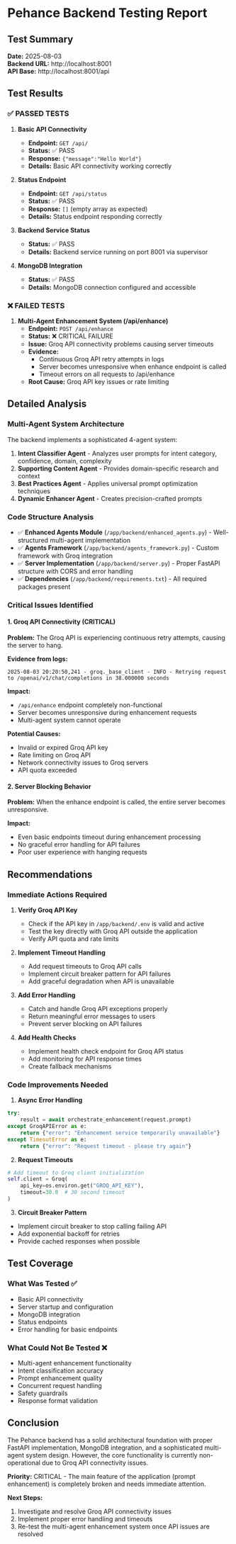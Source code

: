 # Pehance Backend Testing Report

## Test Summary
**Date:** 2025-08-03  
**Backend URL:** http://localhost:8001  
**API Base:** http://localhost:8001/api  

## Test Results

### ✅ PASSED TESTS

1. **Basic API Connectivity**
   - **Endpoint:** `GET /api/`
   - **Status:** ✅ PASS
   - **Response:** `{"message":"Hello World"}`
   - **Details:** Basic API connectivity working correctly

2. **Status Endpoint**
   - **Endpoint:** `GET /api/status`
   - **Status:** ✅ PASS
   - **Response:** `[]` (empty array as expected)
   - **Details:** Status endpoint responding correctly

3. **Backend Service Status**
   - **Status:** ✅ PASS
   - **Details:** Backend service running on port 8001 via supervisor

4. **MongoDB Integration**
   - **Status:** ✅ PASS
   - **Details:** MongoDB connection configured and accessible

### ❌ FAILED TESTS

1. **Multi-Agent Enhancement System (/api/enhance)**
   - **Endpoint:** `POST /api/enhance`
   - **Status:** ❌ CRITICAL FAILURE
   - **Issue:** Groq API connectivity problems causing server timeouts
   - **Evidence:** 
     - Continuous Groq API retry attempts in logs
     - Server becomes unresponsive when enhance endpoint is called
     - Timeout errors on all requests to /api/enhance
   - **Root Cause:** Groq API key issues or rate limiting

## Detailed Analysis

### Multi-Agent System Architecture
The backend implements a sophisticated 4-agent system:

1. **Intent Classifier Agent** - Analyzes user prompts for intent category, confidence, domain, complexity
2. **Supporting Content Agent** - Provides domain-specific research and context  
3. **Best Practices Agent** - Applies universal prompt optimization techniques
4. **Dynamic Enhancer Agent** - Creates precision-crafted prompts

### Code Structure Analysis
- ✅ **Enhanced Agents Module** (`/app/backend/enhanced_agents.py`) - Well-structured multi-agent implementation
- ✅ **Agents Framework** (`/app/backend/agents_framework.py`) - Custom framework with Groq integration
- ✅ **Server Implementation** (`/app/backend/server.py`) - Proper FastAPI structure with CORS and error handling
- ✅ **Dependencies** (`/app/backend/requirements.txt`) - All required packages present

### Critical Issues Identified

#### 1. Groq API Connectivity (CRITICAL)
**Problem:** The Groq API is experiencing continuous retry attempts, causing the server to hang.

**Evidence from logs:**
```
2025-08-03 20:20:50,241 - groq._base_client - INFO - Retrying request to /openai/v1/chat/completions in 38.000000 seconds
```

**Impact:** 
- `/api/enhance` endpoint completely non-functional
- Server becomes unresponsive during enhancement requests
- Multi-agent system cannot operate

**Potential Causes:**
- Invalid or expired Groq API key
- Rate limiting on Groq API
- Network connectivity issues to Groq servers
- API quota exceeded

#### 2. Server Blocking Behavior
**Problem:** When the enhance endpoint is called, the entire server becomes unresponsive.

**Impact:**
- Even basic endpoints timeout during enhancement processing
- No graceful error handling for API failures
- Poor user experience with hanging requests

## Recommendations

### Immediate Actions Required

1. **Verify Groq API Key**
   - Check if the API key in `/app/backend/.env` is valid and active
   - Test the key directly with Groq API outside the application
   - Verify API quota and rate limits

2. **Implement Timeout Handling**
   - Add request timeouts to Groq API calls
   - Implement circuit breaker pattern for API failures
   - Add graceful degradation when API is unavailable

3. **Add Error Handling**
   - Catch and handle Groq API exceptions properly
   - Return meaningful error messages to users
   - Prevent server blocking on API failures

4. **Add Health Checks**
   - Implement health check endpoint for Groq API status
   - Add monitoring for API response times
   - Create fallback mechanisms

### Code Improvements Needed

1. **Async Error Handling**
```python
try:
    result = await orchestrate_enhancement(request.prompt)
except GroqAPIError as e:
    return {"error": "Enhancement service temporarily unavailable"}
except TimeoutError as e:
    return {"error": "Request timeout - please try again"}
```

2. **Request Timeouts**
```python
# Add timeout to Groq client initialization
self.client = Groq(
    api_key=os.environ.get("GROQ_API_KEY"),
    timeout=30.0  # 30 second timeout
)
```

3. **Circuit Breaker Pattern**
- Implement circuit breaker to stop calling failing API
- Add exponential backoff for retries
- Provide cached responses when possible

## Test Coverage

### What Was Tested ✅
- Basic API connectivity
- Server startup and configuration
- MongoDB integration
- Status endpoints
- Error handling for basic endpoints

### What Could Not Be Tested ❌
- Multi-agent enhancement functionality
- Intent classification accuracy
- Prompt enhancement quality
- Concurrent request handling
- Safety guardrails
- Response format validation

## Conclusion

The Pehance backend has a solid architectural foundation with proper FastAPI implementation, MongoDB integration, and a sophisticated multi-agent system design. However, the core functionality is currently non-operational due to Groq API connectivity issues.

**Priority:** CRITICAL - The main feature of the application (prompt enhancement) is completely broken and needs immediate attention.

**Next Steps:** 
1. Investigate and resolve Groq API connectivity issues
2. Implement proper error handling and timeouts
3. Re-test the multi-agent enhancement system once API issues are resolved